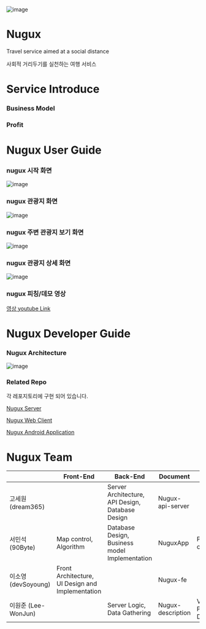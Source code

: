![image](https://user-images.githubusercontent.com/10369528/87797510-bcaecf80-c885-11ea-8ea2-b45babd3a7d1.png)


# Nugux
Travel service aimed at a social distance

사회적 거리두기를 실천하는 여행 서비스

# Service Introduce

### Business Model

### Profit

# Nugux User Guide

### nugux 시작 화면

![image](https://user-images.githubusercontent.com/10369528/87872061-92c5ec00-c9f0-11ea-8268-367cb9eaaed3.png)


### nugux 관광지 화면

![image](https://user-images.githubusercontent.com/10369528/87872081-b6893200-c9f0-11ea-977c-bcc16331cb13.png)


### nugux 주변 관광지 보기 화면

![image](https://user-images.githubusercontent.com/10369528/87872097-c86ad500-c9f0-11ea-8bd1-3ea30b0b37cd.png)


### nugux 관광지 상세 화면

![image](https://user-images.githubusercontent.com/10369528/87872109-d6205a80-c9f0-11ea-9a3c-6000f5f13f2a.png)


### nugux 피칭/데모 영상
[영상 youtube Link](https://www.youtube.com/watch?v=6MMJzTab93k)



# Nugux Developer Guide

### Nugux Architecture 
![image](https://user-images.githubusercontent.com/10369528/87872144-21d30400-c9f1-11ea-8c05-2c3248e74e02.png)

### Related Repo
각 레포지토리에 구현 되어 있습니다.

[Nugux Server](https://github.com/Nugux/Nugux-api-server)

[Nugux Web Client](https://github.com/Nugux/Nugux-fe)

[Nugux Android Application](https://github.com/Nugux/NuguxApp)


# Nugux Team
|                     | Front-End                                        | Back-End                                         | Document          | etc                            |
|---------------------|--------------------------------------------------|--------------------------------------------------|-------------------|--------------------------------|
| 고세원 (dream365)   |                                                  | Server Architecture, API Design, Database Design | Nugux-api-server  |                                |
| 서민석 (90Byte)     | Map control, Algorithm                           | Database Design, Business model Implementation   | NuguxApp          | Provided his own server :)     |
| 이소영 (devSoyoung) | Front Architecture, UI Design and Implementation |                                                  | Nugux-fe          |                                |
| 이원준 (Lee-WonJun) |                                                  | Server Logic, Data Gathering                     | Nugux-description | Video and Presentation, Design |

